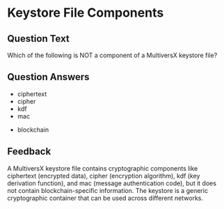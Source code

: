 # Keystore File Components

## Question Text

Which of the following is NOT a component of a MultiversX keystore file?

## Question Answers

- ciphertext
- cipher
- kdf
- mac
+ blockchain

## Feedback

A MultiversX keystore file contains cryptographic components like ciphertext (encrypted data), cipher (encryption algorithm), kdf (key derivation function), and mac (message authentication code), but it does not contain blockchain-specific information. The keystore is a generic cryptographic container that can be used across different networks.
